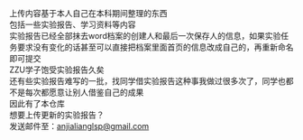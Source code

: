 上传内容基于本人自己在本科期间整理的东西<br/>
包括一些实验报告、学习资料等内容<br/>
实验报告已经全部抹去word档案的创建人和最后一次保存人的信息，如果实验任务要求没有变化的话甚至可以直接把档案里面首页的信息改成自己的，再重新命名即可提交<br/>
ZZU学子饱受实验报告久矣<br/>
还有些实验报告难写的一批，找同学借实验报告这种事我做过很多次了，同学也都不是每次都愿意让别人借鉴自己的成果<br/>
因此有了本仓库<br/>
想要上传更新的实验报告？<br/>
发送邮件至：anjialianglsp@gmail.com
